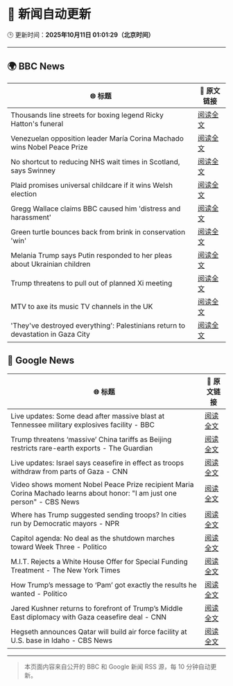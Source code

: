 # 🧠 新闻自动更新

🕒 更新时间：**2025年10月11日 01:01:29（北京时间）**

---

## 🌍 BBC News

| 🌐 标题 | 🔗 原文链接 |
|--------|-------------|
| Thousands line streets for boxing legend Ricky Hatton's funeral | [阅读全文](https://www.bbc.com/news/articles/cvgq2z68n02o?at_medium=RSS&at_campaign=rss) |
| Venezuelan opposition leader María Corina Machado wins Nobel Peace Prize | [阅读全文](https://www.bbc.com/news/articles/c70821201ego?at_medium=RSS&at_campaign=rss) |
| No shortcut to reducing NHS wait times in Scotland, says Swinney | [阅读全文](https://www.bbc.com/news/articles/cdr614l6ezlo?at_medium=RSS&at_campaign=rss) |
| Plaid promises universal childcare if it wins Welsh election | [阅读全文](https://www.bbc.com/news/articles/cewnv2xprzko?at_medium=RSS&at_campaign=rss) |
| Gregg Wallace claims BBC caused him 'distress and harassment' | [阅读全文](https://www.bbc.com/news/articles/cg7dlem0vdno?at_medium=RSS&at_campaign=rss) |
| Green turtle bounces back from brink in conservation 'win' | [阅读全文](https://www.bbc.com/news/articles/cg426qqqqnro?at_medium=RSS&at_campaign=rss) |
| Melania Trump says Putin responded to her pleas about Ukrainian children | [阅读全文](https://www.bbc.com/news/articles/cj075gq5n81o?at_medium=RSS&at_campaign=rss) |
| Trump threatens to pull out of planned Xi meeting | [阅读全文](https://www.bbc.com/news/articles/cn4wkd7729po?at_medium=RSS&at_campaign=rss) |
| MTV to axe its music TV channels in the UK | [阅读全文](https://www.bbc.com/news/articles/cdr612yz8p0o?at_medium=RSS&at_campaign=rss) |
| 'They've destroyed everything': Palestinians return to devastation in Gaza City | [阅读全文](https://www.bbc.com/news/articles/czew72350ngo?at_medium=RSS&at_campaign=rss) |

## 📰 Google News

| 🌐 标题 | 🔗 原文链接 |
|--------|-------------|
| Live updates: Some dead after massive blast at Tennessee military explosives facility - BBC | [阅读全文](https://news.google.com/rss/articles/CBMiVEFVX3lxTFAzN2xZRFM3UTJjRWxELWt2MkpPTFVKaHE4QVJJc3lvQ3pxUWE2RUg3SXhqeGVmdkxOYmYxZGFXTF9qUTQxSzZRanJnb0dPRTNiZjZpag?oc=5) |
| Trump threatens ‘massive’ China tariffs as Beijing restricts rare-earth exports - The Guardian | [阅读全文](https://news.google.com/rss/articles/CBMidkFVX3lxTFByYkJsU09qWjF4QThza2hVbEVob2F5eEpWTnpOdnR6VlFPZG5UU0ZTNXlOdFAwSk5SaHhDa2daOG1TREJlcjhBbVZiUVdZQTFTaURzSkVhM1FnUHRfNUtlb0ItTkg1MThCamlpSkdVQVdSSG1lbUE?oc=5) |
| Live updates: Israel says ceasefire in effect as troops withdraw from parts of Gaza - CNN | [阅读全文](https://news.google.com/rss/articles/CBMiigFBVV95cUxOVXVDV0haazNUMlpwSjhJaFBOeU1Mc0VqNW5hdlFIdFoyY24tWHpsZFNsLWRWLXdrQlVkNjc5ODVud0E3d0o5cWQ1clA0SnlHV002b1ltWndLMzBjcGFpcXZ1SWNtdkVZLXh2ZzQ3M05sYkdKekFlVWlqbENWMVhqWlFIQ2RrY1lVbWc?oc=5) |
| Video shows moment Nobel Peace Prize recipient Maria Corina Machado learns about honor: "I am just one person" - CBS News | [阅读全文](https://news.google.com/rss/articles/CBMijAFBVV95cUxNZzJEWldlWE5mYUR2NTdNMlZ3UDVwRXNsWXFSa2tiZWlmcWFVTlJMd3cyWFR1QVk5SXFWWlUwTkU5UmNnWnpnVXVDR1NyMm9hcFVIczNWR1ZNRWFSYThHQXJES1czOVk0cFZYc1lNODVXdVpfcnVfWFJhTDI0QjlpcC1ybnZYTG9Ma2pidNIBkgFBVV95cUxNa2pkSE4zRUM3U3MteWhFY1dIRnlKbHIzdnhPTEFpMWM3UC1XeFRQTU54WEhrMGNMNGRBNHhua1ZvUXI0cllwMzVZTTh0dS0xZUwtNmh2M0d0WjlDak1qQ2R4QVl0Ylgybk9tc1VmX0ttVGgySjBOaVNmZ19wWGVpU3JKMTFSWGxqbGJaaXhGR0dBdw?oc=5) |
| Where has Trump suggested sending troops? In cities run by Democratic mayors - NPR | [阅读全文](https://news.google.com/rss/articles/CBMikwFBVV95cUxQNTAydzNvVERuQ2tKbTAtd3lURVZSMjVWQWprTlFsWnQtY3FGTUxEZ0JrbVRxUERxZWZQejhVQ25PRnVVZUY0b1lCUnhCSnVuTFdKdEQ3Sm9sSzY0X0tPak02UHdLb0xTSEtOREt5WUNtSnZ5WkJ5ZVJodW1ObEpqWTVpSzE5dE9rN1VuNERaa05vdzQ?oc=5) |
| Capitol agenda: No deal as the shutdown marches toward Week Three - Politico | [阅读全文](https://news.google.com/rss/articles/CBMiyAFBVV95cUxOTWJQanpqWUhHV2tDTlRkR1dFakRtei1XbU5KanFyeUprMWkxY0pmVW1HUnRRRlowN2RPUFZrVFRNSVlsb1owTWdNcWcxUld3cGczVWNFRWxDTlBmQklkRHpwXzViTEpwZW9Ib0dhYVBOSnB6d2pKbF9SazFfdGRnbHJ2V1FhNFQzSTV3bDdwa3FKYm05N0EzQzRYZzMyU25NOVE3QWk5MGg3WWxCY3ZqcDIwZW1jY3phMzZ0XzJsTFREU2l4dUVJYw?oc=5) |
| M.I.T. Rejects a White House Offer for Special Funding Treatment - The New York Times | [阅读全文](https://news.google.com/rss/articles/CBMif0FVX3lxTE42TGtCSFBUNHlUd3BKZVNCcVE2WWZlTVp2cGNXYW1YdFpCRmR5TklGVXRmODF5UmRxRWJ0cGpQSWpuTnp5Vk9jQWwwR2s0V1JjT2dDVGpWSGZFQTEzVndWRjc1M3pab25WUThOMmRoNlZqNVhMN0p0cU5xTC1HbXM?oc=5) |
| How Trump’s message to ‘Pam’ got exactly the results he wanted - Politico | [阅读全文](https://news.google.com/rss/articles/CBMijAFBVV95cUxObzl6RlVJUkJ1NVJldlhFaVBES1llMEFLVVFnU0gxaG5Mb052U3JHVk9PSTNFUlZWMktCN0JGVU4wd2dtZGV4RXNseHFib2tYME1tRXQzM3hFTExtb1k3ak5heEVUVXBoOEMtd0tGMFR4MUx1N2ZhYWN4Si1fNmk5OC02RjZlTndCRlpWSQ?oc=5) |
| Jared Kushner returns to forefront of Trump’s Middle East diplomacy with Gaza ceasefire deal - CNN | [阅读全文](https://news.google.com/rss/articles/CBMieEFVX3lxTE45amN6OFJjVEZXaUNGRkUtUU40TmZBSTRoeFp3U2ROcGI1Z0J6dWxkSjB1Tl8yMTQ5OFJyRDV5T1ppT2JmY2NIUFNPODlmVFdUV2lNUlJrTW9oa2VCZ2JDbm56WFJrNFNVdnpCQ3RZcVA4ME1xb0o1dg?oc=5) |
| Hegseth announces Qatar will build air force facility at U.S. base in Idaho - CBS News | [阅读全文](https://news.google.com/rss/articles/CBMiggFBVV95cUxOZENZVjBZaEJ6WEpURjdHS0JCYjJVRjZiLUczWmdlc3JrOFkxa1NFZHM4bWpBWmo5aXdhQnUzVC1JXzItQVRHVy03QmlKbTNVeDJpdS1WTXUzeVhYdDVtUVdNSFlZS3lYVjN5c0FBMDgteld2d19zckIyTlAzTWRCSWlR0gGHAUFVX3lxTE05T0d6ZXFTSUpPQ2hyZWNQcVppMkU1cTg3NnVFb0Y4QmpwbjFhY2tBSjdqRk9DcXlaYzJQZ1dnaTB3SG1EbjNfRmVlbGRJdDVTSmQ1TFFvQlRHWTZ4Ul9qeG9nZlFsMXE0MXBlVVRhcVMyby1vNmw4b0VzdjBRS3ZxSFV2eXl6QQ?oc=5) |

---
> 本页面内容来自公开的 BBC 和 Google 新闻 RSS 源，每 10 分钟自动更新。